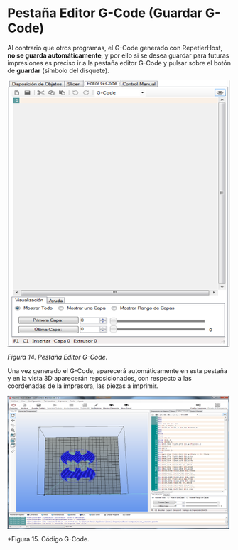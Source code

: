 # Pestaña Editor G-Code (Guardar G-Code)

Al contrario que otros programas, el G-Code generado con RepetierHost, **no se guarda automáticamente**, y por ello si se desea guardar para futuras impresiones es preciso ir a la pestaña editor G-Code y pulsar sobre el botón de **guardar** (símbolo del disquete).

<img src="5.png" alt="5" height="600" width="500" align="middle">

*Figura 14. Pestaña Editor G-Code.*

Una vez generado el G-Code, aparecerá automáticamente en esta pestaña y en la vista 3D aparecerán reposicionados, con respecto a las coordenadas de la impresora, las piezas a imprimir.

 <img src="6.png" alt="6" height="300" width="500" align="middle">
 
*Figura 15. Código G-Code.



